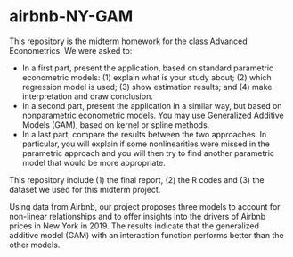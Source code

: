 # airbnb-NY-GAM
This repository is the midterm homework for the class Advanced Econometrics. We were asked to:

- In a first part, present the application, based on standard parametric econometric models: (1) explain what is your study about; (2) which regression model is used; (3) show estimation results; and (4) make interpretation and draw conclusion.
- In a second part, present the application in a similar way, but based on nonparametric econometric models. You may use Generalized Additive Models (GAM),
based on kernel or spline methods.
- In a last part, compare the results between the two approaches. In particular, you will explain if some nonlinearities were missed in the parametric approach and you will then try to find another parametric model that would be more appropriate.

This repository include (1) the final report, (2) the R codes and (3) the dataset we used for this midterm project.

Using data from Airbnb, our project proposes three models to account for non-linear relationships and to offer insights into the drivers of Airbnb prices in New York in 2019. The results indicate that the generalized additive model (GAM) with an interaction function performs better than the other models.
